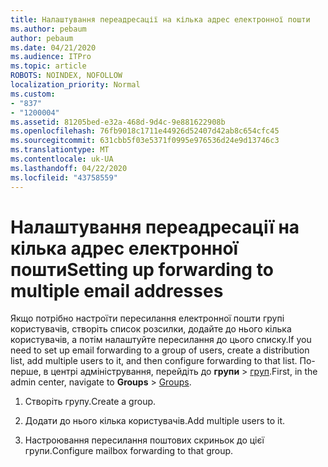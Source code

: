 ```yaml
---
title: Налаштування переадресації на кілька адрес електронної пошти
ms.author: pebaum
author: pebaum
ms.date: 04/21/2020
ms.audience: ITPro
ms.topic: article
ROBOTS: NOINDEX, NOFOLLOW
localization_priority: Normal
ms.custom:
- "837"
- "1200004"
ms.assetid: 81205bed-e32a-468d-9d4c-9e881622908b
ms.openlocfilehash: 76fb9018c1711e44926d52407d42ab8c654cfc45
ms.sourcegitcommit: 631cbb5f03e5371f0995e976536d24e9d13746c3
ms.translationtype: MT
ms.contentlocale: uk-UA
ms.lasthandoff: 04/22/2020
ms.locfileid: "43758559"
---
```

# <a name="setting-up-forwarding-to-multiple-email-addresses"></a><span data-ttu-id="8a933-102">Налаштування переадресації на кілька адрес електронної пошти</span><span class="sxs-lookup"><span data-stu-id="8a933-102">Setting up forwarding to multiple email addresses</span></span>

<span data-ttu-id="8a933-103">Якщо потрібно настроїти пересилання електронної пошти групі користувачів, створіть список розсилки, додайте до нього кілька користувачів, а потім налаштуйте пересилання до цього списку.</span><span class="sxs-lookup"><span data-stu-id="8a933-103">If you need to set up email forwarding to a group of users, create a distribution list, add multiple users to it, and then configure forwarding to that list.</span></span> <span data-ttu-id="8a933-104">По-перше, в центрі адміністрування, перейдіть до **групи** > [груп](https://portal.office.com/adminportal/home#/groups).</span><span class="sxs-lookup"><span data-stu-id="8a933-104">First, in the admin center, navigate to **Groups** > [Groups](https://portal.office.com/adminportal/home#/groups).</span></span>
  
1. <span data-ttu-id="8a933-105">Створіть групу.</span><span class="sxs-lookup"><span data-stu-id="8a933-105">Create a group.</span></span>

2. <span data-ttu-id="8a933-106">Додати до нього кілька користувачів.</span><span class="sxs-lookup"><span data-stu-id="8a933-106">Add multiple users to it.</span></span>

3. <span data-ttu-id="8a933-107">Настроювання пересилання поштових скриньок до цієї групи.</span><span class="sxs-lookup"><span data-stu-id="8a933-107">Configure mailbox forwarding to that group.</span></span>
